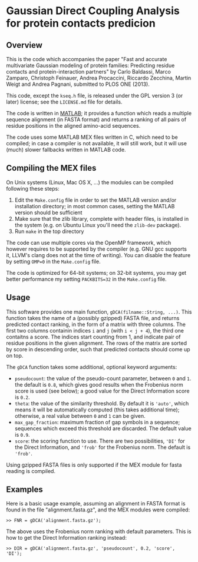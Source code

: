 Gaussian Direct Coupling Analysis for protein contacts predicion
================================================================

Overview
--------

This is the code which accompanies the paper "Fast and accurate multivariate
Gaussian modeling of protein families: Predicting residue contacts and
protein-interaction partners" by Carlo Baldassi, Marco Zamparo, Christoph
Feinauer, Andrea Procaccini, Riccardo Zecchina, Martin Weigt and Andrea
Pagnani, submitted to PLOS ONE (2013).

This code, except the `kseq.h` file, is released under the GPL version 3 (or
later) license; see the `LICENSE.md` file for details.

The code is written in [MATLAB](http://www.mathworks.it/products/matlab/); it
provides a function which reads a multiple sequence alignment (in FASTA format)
and returns a ranking of all pairs of residue positions in the aligned
amino-acid sequences.

The code uses some MATLAB MEX files written in C, which need to be compiled; in
case a compiler is not available, it will still work, but it will use (much)
slower fallbacks written in MATLAB code.

Compiling the MEX files
-----------------------

On Unix systems (Linux, Mac OS X, ...) the modules can be compiled following
these steps:

  1. Edit the `Make.config` file in order to set the MATLAB version and/or
     installation directory; in most common cases, setting the MATLAB version
     should be sufficient
  2. Make sure that the zlib library, complete with header files, is installed
     in the system (e.g. on Ubuntu Linux you'll need the `zlib-dev` package).
  3. Run `make` in the top directory

The code can use multiple cores via the OpenMP framework, which however requires
to be supported by the compiler (e.g. GNU gcc supports it, LLVM's clang does not
at the time of writing). You can disable the feature by setting `OMP=0` in the
`Make.config` file.

The code is optimized for 64-bit systems; on 32-bit systems, you may get better
performance my setting `PACKBITS=32` in the `Make.config` file.

Usage
-----

This software provides one main function, `gDCA(filname::String, ...)`. This
function takes the name of a (possibly gzipped) FASTA file, and returns
predicted contact ranking, in the form of a matrix with three columns. The first
two columns containin indices `i` and `j` (with `i < j + 4`), the third one
contaitns a score. The indices start counting from 1, and indicate pair of
residue positions in the given alignment. The rows of the matrix are sorted by
score in descending order, such that predicted contacts should come up on top.  

The `gDCA` function takes some additional, optional keyword arguments:

 * `pseudocount`: the value of the pseudo-count parameter, between `0` and `1`.
                  the default is `0.8`, which gives good results when the
                  Frobenius norm score is used (see below); a good value for the
                  Direct Information score is `0.2`.
 * `theta`: the value of the similarity threshold. By default it is `'auto'`,
            which means it will be automatically computed (this takes additional
            time); otherwise, a real value between `0` and `1` can be given.
 * `max_gap_fraction`: maximum fraction of gap symbols in a sequence; sequences
                       which exceed this threshold are discarded. The default
                       value is `0.9`.
 * `score`: the scoring function to use. There are two possibilities, `'DI'` for
            the Direct Information, and `'frob'` for the Frobenius norm. The
            default is `'frob'`.

Using gzipped FASTA files is only supported if the MEX module for fasta reading
is compiled.

Examples
--------

Here is a basic usage example, assuming an alignment in FASTA format is found
in the file "alignment.fasta.gz", and the MEX modules were compiled:

  ```
  >> FNR = gDCA('alignment.fasta.gz');
  ```

The above uses the Frobenius norm ranking with default parameters.
This is how to get the Direct Information ranking instead:

  ```
  >> DIR = gDCA('alignment.fasta.gz', 'pseudocount', 0.2, 'score', 'DI');
  ```

